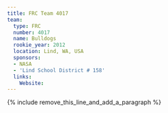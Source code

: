 ```yaml
---
title: FRC Team 4017
team:
  type: FRC
  number: 4017
  name: Bulldogs
  rookie_year: 2012
  location: Lind, WA, USA
  sponsors:
  - NASA
  - 'Lind School District # 158'
  links:
    Website:
---
```


{% include remove_this_line_and_add_a_paragraph %}
